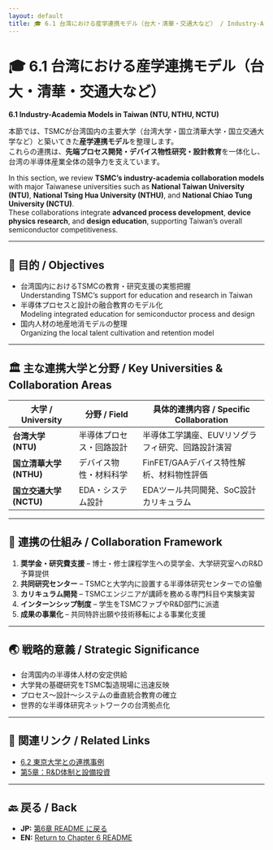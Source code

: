 ```yaml
---
layout: default
title: 🎓 6.1 台湾における産学連携モデル（台大・清華・交通大など） / Industry-Academia Models in Taiwan
---
```


# 🎓 6.1 台湾における産学連携モデル（台大・清華・交通大など）  
**6.1 Industry-Academia Models in Taiwan (NTU, NTHU, NCTU)**

本節では、TSMCが台湾国内の主要大学（台湾大学・国立清華大学・国立交通大学など）と築いてきた**産学連携モデル**を整理します。  
これらの連携は、**先端プロセス開発・デバイス物性研究・設計教育**を一体化し、台湾の半導体産業全体の競争力を支えています。

In this section, we review **TSMC’s industry-academia collaboration models** with major Taiwanese universities such as **National Taiwan University (NTU)**, **National Tsing Hua University (NTHU)**, and **National Chiao Tung University (NCTU)**.  
These collaborations integrate **advanced process development**, **device physics research**, and **design education**, supporting Taiwan’s overall semiconductor competitiveness.

---

## 🧭 目的 / Objectives

- 台湾国内におけるTSMCの教育・研究支援の実態把握  
  Understanding TSMC’s support for education and research in Taiwan
- 半導体プロセスと設計の融合教育のモデル化  
  Modeling integrated education for semiconductor process and design
- 国内人材の地産地消モデルの整理  
  Organizing the local talent cultivation and retention model

---

## 🏛 主な連携大学と分野 / Key Universities & Collaboration Areas

| 大学 / University | 分野 / Field | 具体的連携内容 / Specific Collaboration |
|------------------|--------------|----------------------------------------|
| **台湾大学 (NTU)** | 半導体プロセス・回路設計 | 半導体工学講座、EUVリソグラフィ研究、回路設計演習 |
| **国立清華大学 (NTHU)** | デバイス物性・材料科学 | FinFET/GAAデバイス特性解析、材料物性評価 |
| **国立交通大学 (NCTU)** | EDA・システム設計 | EDAツール共同開発、SoC設計カリキュラム |

---

## 🔗 連携の仕組み / Collaboration Framework

1. **奨学金・研究費支援** – 博士・修士課程学生への奨学金、大学研究室へのR&D予算提供  
2. **共同研究センター** – TSMCと大学内に設置する半導体研究センターでの協働  
3. **カリキュラム開発** – TSMCエンジニアが講師を務める専門科目や実験実習  
4. **インターンシップ制度** – 学生をTSMCファブやR&D部門に派遣  
5. **成果の事業化** – 共同特許出願や技術移転による事業化支援

---

## 🌏 戦略的意義 / Strategic Significance

- 台湾国内の半導体人材の安定供給  
- 大学発の基礎研究をTSMC製造現場に迅速反映  
- プロセス〜設計〜システムの垂直統合教育の確立  
- 世界的な半導体研究ネットワークの台湾拠点化

---

## 📎 関連リンク / Related Links

- [6.2 東京大学との連携事例](6_2_tokyo_university_collab.md)  
- [第5章：R&D体制と設備投資](../chapter5_rdi_investment/README.md)  

---

## 🔙 戻る / Back
- **JP:** [第6章 README に戻る](README.md)  
- **EN:** [Return to Chapter 6 README](README.md)

